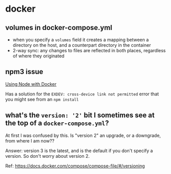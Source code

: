 # docker

## volumes in docker-compose.yml

- when you specify a `volumes` field it creates a mapping between a directory on the host, and a counterpart directory in the container
- 2-way sync: any changes to files are reflected in both places, regardless of where they originated

## npm3 issue

[Using Node with Docker](http://blog.cloud66.com/using-node-with-docker)

Has a solution for the `EXDEV: cross-device link not permitted` error that you might see from an `npm install`

## what's the `version: '2'` bit I sometimes see at the top of a `docker-compose.yml`?

At first I was confused by this. Is "version 2" an upgrade, or a downgrade, from where I am now??

Answer: version 3 is the latest, and is the default if you don't specify a version. So don't worry about version 2.

Ref: <https://docs.docker.com/compose/compose-file/#/versioning>
